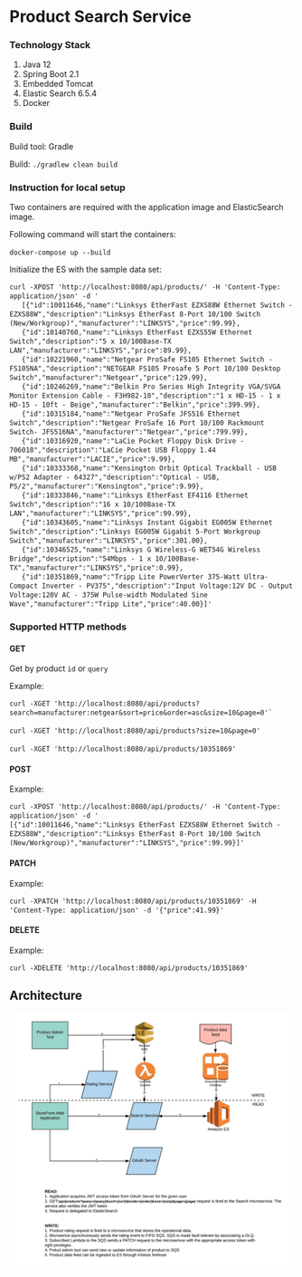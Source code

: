 # Product Search Service

### Technology Stack
1. Java 12
2. Spring Boot 2.1
3. Embedded Tomcat
4. Elastic Search 6.5.4
5. Docker

### Build

Build tool: Gradle

Build: `./gradlew clean build`

### Instruction for local setup

Two containers are required with the application image and ElasticSearch image.

Following command will start the containers:

`docker-compose up --build`

Initialize the ES with the sample data set:

```
curl -XPOST 'http://localhost:8080/api/products/' -H 'Content-Type: application/json' -d '
   [{"id":10011646,"name":"Linksys EtherFast EZXS88W Ethernet Switch - EZXS88W","description":"Linksys EtherFast 8-Port 10/100 Switch (New/Workgroup)","manufacturer":"LINKSYS","price":99.99},
   {"id":10140760,"name":"Linksys EtherFast EZXS55W Ethernet Switch","description":"5 x 10/100Base-TX LAN","manufacturer":"LINKSYS","price":89.99},
   {"id":10221960,"name":"Netgear ProSafe FS105 Ethernet Switch - FS105NA","description":"NETGEAR FS105 Prosafe 5 Port 10/100 Desktop Switch","manufacturer":"Netgear","price":129.99},
   {"id":10246269,"name":"Belkin Pro Series High Integrity VGA/SVGA Monitor Extension Cable - F3H982-10","description":"1 x HD-15 - 1 x HD-15 - 10ft - Beige","manufacturer":"Belkin","price":399.99},
   {"id":10315184,"name":"Netgear ProSafe JFS516 Ethernet Switch","description":"Netgear ProSafe 16 Port 10/100 Rackmount Switch- JFS516NA","manufacturer":"Netgear","price":799.99},
   {"id":10316920,"name":"LaCie Pocket Floppy Disk Drive - 706018","description":"LaCie Pocket USB Floppy 1.44 MB","manufacturer":"LACIE","price":9.99},
   {"id":10333368,"name":"Kensington Orbit Optical Trackball - USB w/PS2 Adapter - 64327","description":"Optical - USB, PS/2","manufacturer":"Kensington","price":9.99},
   {"id":10333846,"name":"Linksys EtherFast EF4116 Ethernet Switch","description":"16 x 10/100Base-TX LAN","manufacturer":"LINKSYS","price":99.99},
   {"id":10343605,"name":"Linksys Instant Gigabit EG005W Ethernet Switch","description":"Linksys EG005W Gigabit 5-Port Workgroup Switch","manufacturer":"LINKSYS","price":301.00},
   {"id":10346525,"name":"Linksys G Wireless-G WET54G Wireless Bridge","description":"54Mbps - 1 x 10/100Base-TX","manufacturer":"LINKSYS","price":0.99},
   {"id":10351869,"name":"Tripp Lite PowerVerter 375-Watt Ultra-Compact Inverter - PV375","description":"Input Voltage:12V DC - Output Voltage:120V AC - 375W Pulse-width Modulated Sine Wave","manufacturer":"Tripp Lite","price":40.00}]'

```

### Supported HTTP methods

#### GET 

Get by product `id` or `query`

Example:
```
curl -XGET 'http://localhost:8080/api/products?search=manufacturer:netgear&sort=price&order=asc&size=10&page=0'`

curl -XGET 'http://localhost:8080/api/products?size=10&page=0'

curl -XGET 'http://localhost:8080/api/products/10351869'
```

#### POST

Example:
```
curl -XPOST 'http://localhost:8080/api/products/' -H 'Content-Type: application/json' -d '
[{"id":10011646,"name":"Linksys EtherFast EZXS88W Ethernet Switch - EZXS88W","description":"Linksys EtherFast 8-Port 10/100 Switch (New/Workgroup)","manufacturer":"LINKSYS","price":99.99}]'
```
#### PATCH

Example:
```
curl -XPATCH 'http://localhost:8080/api/products/10351869' -H 'Content-Type: application/json' -d '{"price":41.99}'
```
#### DELETE
Example:
```
curl -XDELETE 'http://localhost:8080/api/products/10351869'
```

## Architecture

![Imgur](./design/product-search-design.jpeg)